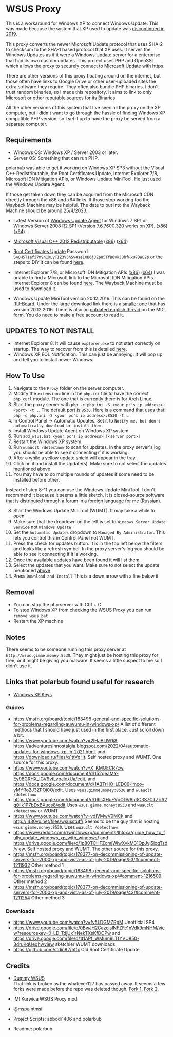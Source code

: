 # WSUS Proxy

This is a workaround for Windows XP to connect Windows Update. This was made because the system that XP used to update was [discontinued in 2019](https://support.microsoft.com/en-us/help/4569557/windows-update-sha-1-based-endpoints-discontinued).

This proxy converts the newer Microsoft Update protocol that uses SHA-2 to checksum to the SHA-1 based protocol that XP uses. It serves the Windows Updates as if it were a Windows Update server for a enterprise that had its own custom updates. This project uses PHP and OpenSSL which allows the proxy to securely connect to Microsoft Update with https.

There are other versions of this proxy floating around on the internet, but those often have links to Google Drive or other user-uploaded sites the extra software they require. They often also bundle PHP binaries. I don't trust random binaries, so I made this repository. It aims to link to only Microsoft or other reputable sources for its Binaries.

All the other versions of this system that I've seen all the proxy on the XP computer, but I didn't want to go through the hassle of finding Windows XP compatible PHP version, so I set it up to have the proxy be served from a separate computer.

## Requirements

- Windows OS: Windows XP / Server 2003 or later.
- Server OS: Something that can run PHP.

polarbub was able to get it working on Windows XP SP3 without the Visual C++ Redistributable, the Root Certificates Update, Internet Explorer 7/8, Microsoft IDN Mitigation APIs, or Windows Update MiniTool. He just used the Windows Update Agent.

If those get taken down they can be acquired from the Microsoft CDN directly through the x86 and x64 links. If those stop working too the Wayback Machine may be helpful. The date to put into the Wayback Machine should be around 25/4/2023.

- Latest Version of [Windows Update Agent](https://learn.microsoft.com/en-us/troubleshoot/windows-client/deployment/update-windows-update-agent) for Windows 7 SP1 or Windows Server 2008 R2 SP1 (Version 7.6.7600.320 works on XP). ([x86](http://download.windowsupdate.com/windowsupdate/redist/standalone/7.6.7600.320/WindowsUpdateAgent-7.6-x86.exe)) ([x64](http://download.windowsupdate.com/windowsupdate/redist/standalone/7.6.7600.320/WindowsUpdateAgent-7.6-x64.exe)).

- [Microsoft Visual C++ 2012 Redistributable](https://learn.microsoft.com/en-us/cpp/windows/latest-supported-vc-redist?view=msvc-170#visual-studio-2012-vc-110-update-4) ([x86](https://download.microsoft.com/download/1/6/B/X16B06F60-3B20-4FF2-B699-5E9B7962F9AE/VSU_4/vcredist_x86.exe)) ([x64](https://download.microsoft.com/download/1/6/B/16B06F60-3B20-4FF2-B699-5E9B7962F9AE/VSU_4/vcredist_x64.exe))

- [Root Certificates Update](https://www.mediafire.com/file/pflkq12ik8tlx5w/jveWB2Qg1Lt9yT5m3CYpZ8b8N4rH.rar/file) Password `S4QH5TIefi7m9n1XLyTIZ3V5hSv4se1XB6jJZpH5TfB6vkJ8hfRxU7DWB2p` or the steps to DIY it can be found [here](https://msfn.org/board/topic/175170-root-certificates-and-revoked-certificates-for-windows-xp/).

- Internet Explorer 7/8, or Microsoft IDN Mitigation APIs
([x86](https://raw.githubusercontent.com/stdin82/htfx/master/NT5/idndl.x86.exe)) ([x64](https://raw.githubusercontent.com/stdin82/htfx/master/NT5/idndl.amd64.exe)) I was unable to find a Microsoft link to the Microsoft IDN Mitigation APIs. Internet Explorer 8 can be found [here](http://www.microsoft.com/en-us/download/internet-explorer-8-details.aspx). The Wayback Machine must be used to download it.

- Windows Update MiniTool version 20.12.2016. This can be found on the [RU-Board](https://forum.ru-board.com/topic.cgi?forum=5&topic=48142#2). Under the large download link there is a [smaller one](https://drive.google.com/file/d/1jjo9UKZVnld-Bymxte6KfJH8yxKut4yD/view) that has version 20.12.2016. There is also an [outdated english thread](https://forums.mydigitallife.net/threads/windows-update-minitool.64939) on the MDL form. You do need to make a free account to read it.

## UPDATES TO NOT INSTALL 
- Internet Explorer 8. It will cause `explorer.exe` to not start correctly on startup. The way to recover from this is detailed [here](https://superuser.com/questions/195163/explorer-exe-ordinal-423-not-found-in-urlmon-dll-after-updates-ie8-install).
- Windows XP EOL Notification. This can just be annoying. It will pop up and tell you to install newer Windows.

## How To Use
1. Navigate to the `Proxy` folder on the server computer.
2. Modify the `extension=` line in the `php.ini` file to have the correct `php_curl` module. The one that is currently there is for Arch Linux.
3. Start the proxy server with `php -c php.ini -S <your pc's ip address>:<port> -t .`. The default port is `8530`. Here is a command that uses that: `php -c php.ini -S <your pc's ip address>:8530 -t .`.
4. In Control Panel -> Automatic Updates. Set it to `Notify me, but don't automatically download or install them.`
4. Install Windows Update Agent on Windows XP system
5. Run `add_wsus.bat <your pc's ip address> [<server port>]`
5. Restart the Windows XP system
6. Run `wuauclt /detectnow` to scan for updates. In the proxy server's log you should be able to see it connecting if it is working.
7. After a while a yellow update shield will appear in the tray.
8. Click on it and install the Update(s). Make sure to not select the updates mentioned [above](#updates-to-not-install)
9. You may have to do multiple rounds of updates if some need to be installed before other.

Instead of step 8-11 you can use the Windows Update MiniTool. I don't recommend it because it seems a little sketch. It is closed-source software that is distributed through a forum in a foreign language for me (Russian).  

8. Start the Windows Update MiniTool (WUMT). It may take a while to open.
9. Make sure that the dropdown on the left is set to `Windows Server Update Service` not `Windows Update`
10. Set the `Automatic Updates` dropdown to `Managed By Administrator`. This lets you control this in Control Panel not WUMT.
10. Press the check for updates button. It is in the top left below the filters and looks like a refresh symbol. In the proxy server's log you should be able to see it connecting if it is working.
11. Once the available updates have been found it will list them. 
12. Select the updates that you want. Make sure to not select the update mentioned [above](#updates-to-not-install)
13. Press `Download and Install` This is a down arrow with a line below it.

## Removal
- You can stop the php server with Ctrl + C
- To stop Windows XP from checking the WSUS Proxy you can run `remove_wsus.bat`
- Restart the XP machine

## Notes
There seems to be someone running this proxy server at `http://wsus.gimme.money:8530`. They might just be hosting this proxy for free, or it might be giving you malware. It seems a little suspect to me so I didn't use it.

## Links that polarbub found useful for research
- [Windows XP Keys](https://gist.github.com/denizssch/72ec2aa1c5d0a84ffb57076f7dbf30d6)

### Guides
- https://msfn.org/board/topic/183498-general-and-specific-solutions-for-problems-regarding-auwumu-in-windows-xp/ A list of different methods that I should have just used in the first place. Just scroll down a bit.
- https://www.youtube.com/watch?v=2IHJBLlW1j8, https://adventuresinnostalgia.blogspot.com/2022/04/automatic-updates-for-windows-xp-in-2021.html, and https://download.ru/files/q1ttVqHt. Self hosted proxy and WUMT. One source for this proxy.
- https://www.youtube.com/watch?v=X_KMOECR7cw, https://docs.google.com/document/d/152geaMY-Ey98CRHX_IGV9vtLvpJloxUa/edit, and
https://docs.google.com/document/d/1A3TrHO_LED06-lmco-yMYRo2J3ZPOi0O/edit. Uses `wsus.gimme.money:8530` and `wuauclt /detectnow`
- https://docs.google.com/document/d/16lsXHuEVpODV8n3C3S7CTZriA2g0ilk1P7bDxBXucs8/edit Uses `wsus.gimme.money:8530` and `wuauclt /detectnow` or WUMT
- https://www.youtube.com/watch?v=vdIVMwV9MCk and http://i430vx.net/files/wsusstuff/ Seems to be the guy that is hosting `wsus.gimme.money:8530`. Uses `wuauclt /detectnow`
- https://www.reddit.com/r/windowsxp/comments/lhtoxa/guide_how_to_fully_update_windows_xp_with_windows/ and https://drive.google.com/file/d/1p80TCHFZcmjWlwXvkM31QpJvj5ioqTsd/view. Self hosted proxy and WUMT. The other source for this proxy.
- https://msfn.org/board/topic/178377-on-decommissioning-of-update-servers-for-2000-xp-and-vista-as-of-july-2019/page/53/#comment-1211932 Other method 1
- https://msfn.org/board/topic/183498-general-and-specific-solutions-for-problems-regarding-auwumu-in-windows-xp/#comment-1216509 Other method 2
- https://msfn.org/board/topic/178377-on-decommissioning-of-update-servers-for-2000-xp-and-vista-as-of-july-2019/page/43/#comment-1211254 Other method 3

### Downloads
- https://www.youtube.com/watch?v=fv5LDGMZRpM Unofficial SP4
- https://drive.google.com/file/d/0BwJH2CazcjsINFZFc1pVdk9mNHM/view?resourcekey=0-LD-TdjUx1rNekTXsKfDCPw and https://drive.google.com/file/d/1t1APf_WMum9LTfYVU850-3druKqUeghv/view sketchier WUMT downloads.
- https://github.com/stdin82/htfx Old Root Certificate Update.

## Credits

- [Dummy WSUS](https://github.com/whatever127/dummywsus)  
That link is broken as the whatever127 has passed away. It seems a few forks were made before the repo was deleted though. [Fork 1](https://github.com/luzea9903/dummywsus). [Fork 2](https://github.com/no127nowand4ever/dummywsus).

- IMI Kurwica WSUS Proxy mod 

- @mspaintmsi

- Project Scripts: abbodi1406 and polarbub

- Readme: polarbub